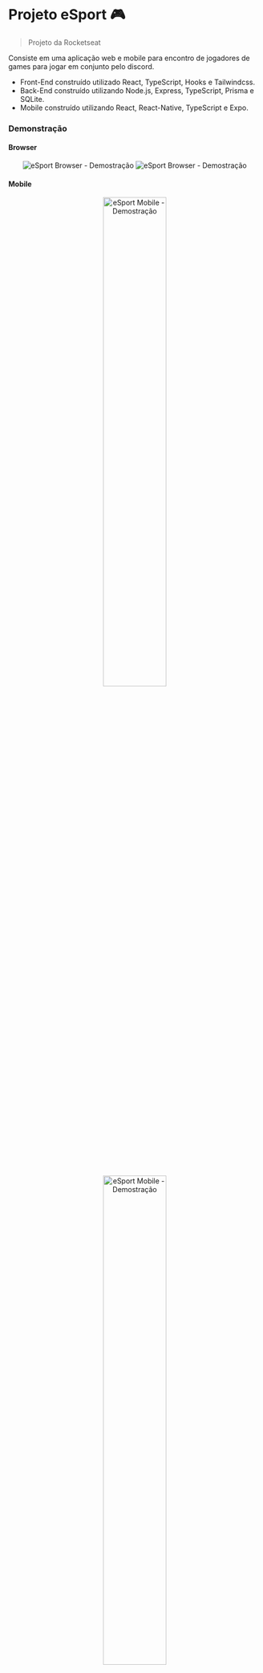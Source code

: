 # Projeto eSport 🎮
> Projeto da Rocketseat

Consiste em uma aplicação web e mobile para encontro de jogadores de games para jogar em conjunto pelo discord.

* Front-End construído utilizado React, TypeScript, Hooks e Tailwindcss.
* Back-End construído utilizando Node.js, Express, TypeScript, Prisma e SQLite.
* Mobile construído utilizando React, React-Native, TypeScript e Expo.

### Demonstração

#### Browser
<p align="center">
  <img src="https://github.com/guilherme-ac-fernandes/nlw-esports-ignite/blob/main/demo-imagens/web-01.png" alt="eSport Browser - Demostração"/>
  <img src="https://github.com/guilherme-ac-fernandes/nlw-esports-ignite/blob/main/demo-imagens/web-02.png" alt="eSport Browser - Demostração"/>
</p>


#### Mobile
<div align="center" >
  <img src="https://github.com/guilherme-ac-fernandes/nlw-esports-ignite/blob/main/demo-imagens/mobile-01.png" width="50%" alt="eSport Mobile - Demostração"/>
  <img src="https://github.com/guilherme-ac-fernandes/nlw-esports-ignite/blob/main/demo-imagens/mobile-02.png" width="50%" alt="eSport Mobile - Demostração"/>
</div>
